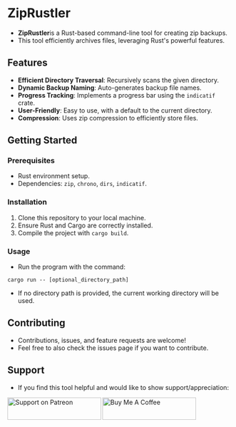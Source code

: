 # ZipRustler

- **ZipRustler**is a Rust-based command-line tool for creating zip backups.
- This tool efficiently archives files, leveraging Rust's powerful features.

## Features

- **Efficient Directory Traversal**: Recursively scans the given directory.
- **Dynamic Backup Naming**: Auto-generates backup file names.
- **Progress Tracking**: Implements a progress bar using the `indicatif` crate.
- **User-Friendly**: Easy to use, with a default to the current directory.
- **Compression**: Uses zip compression to efficiently store files.

## Getting Started

### Prerequisites

- Rust environment setup.
- Dependencies: `zip`, `chrono`, `dirs`, `indicatif`.

### Installation

1. Clone this repository to your local machine.
2. Ensure Rust and Cargo are correctly installed.
3. Compile the project with `cargo build`.

### Usage

- Run the program with the command:

```shell
cargo run -- [optional_directory_path]
```

- If no directory path is provided, the current working directory will be used.

## Contributing

- Contributions, issues, and feature requests are welcome!
- Feel free to also check the issues page if you want to contribute.

## Support

- If you find this tool helpful and would like to show support/appreciation:

<p>
  <a href="https://www.Patreon.com/SystemSculpt">
    <img
      align="left"
      src="https://indigenousx.com.au/wp-content/uploads/2017/03/patreon-medium-button.png"
      height="50"
      width="210"
      alt="Support on Patreon"
  /></a>
  <a href="https://www.buymeacoffee.com/SystemSculpt">
    <img
      align="left"
      src="https://cdn.buymeacoffee.com/buttons/v2/default-yellow.png"
      height="50"
      width="210"
      alt="Buy Me A Coffee"
  /></a>
</p>
<br /><br />
